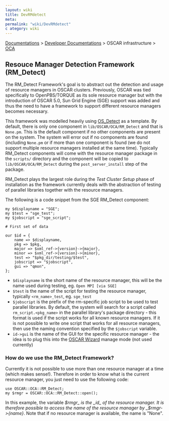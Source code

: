 ```yaml
---
layout: wiki
title: DevRMdetect
meta: 
permalink: "wiki/DevRMdetect"
c ategory: wiki
---
```

<!-- Name: DevRMdetect -->
<!-- Version: 5 -->
<!-- Author: valleegr -->
[Documentations](Document) > [Developer Documentations](DevelDocs) > OSCAR infrastructure > [OCA](DevOCA)

## Resouce Manager Detection Framework (RM_Detect)

The RM_Detect Framework's goal is to abstract out the detection and usage of resource managers in OSCAR clusters.  Previously, OSCAR was tied specifically to OpenPBS/TORQUE as its sole resource manager but with the introduction of OSCAR 5.0, Sun Grid Engine (SGE) support was added and thus the need to have a framework to support different resource managers becomes necessary.

This framework was modelled heavily using [OS_Detect](DevOSdetect) as a template.  By default, there is only one component in `lib/OSCAR/OCA/RM_Detect` and that is `None.pm`.  This is the default component if no other components are present on the system.  The system will error out if no components are found (including `None.pm` or if more than one component is found (we do not support multiple resource managers installed at the same time).  Typically RM_Detect components will come with the resource manager package in the `scripts/` directory and the component will be copied to `lib/OSCAR/OCA/RM_Detect` during the `post_server_install` step of the package.

RM_Detect plays the largest role during the *Test Cluster Setup* phase of installation as the framework currently deals with the abstraction of testing of parallel libraries together with the resource managers.

The following is a code snippet from the SGE RM_Detect component:


    my $displayname = "SGE";
    my $test = "sge_test";
    my $jobscript = "sge_script";
    
    # First set of data
    
    our $id = {
        name => $displayname,
        pkg => $pkg,
        major => $xml_ref->{version}->{major},
        minor => $xml_ref->{version}->{minor},
        test => "$pkg_dir/testing/$test",
        jobscript => "$jobscript",
        gui => "qmon",
    };

 * `$displayname` is the short name of the resource manager, this will be the name used during testing, eg. `Open MPI [via SGE]`
 * `$test` is the name of the script for testing the resource manager, typically `<rm_name>_test`, eg. `sge_test`
 * `$jobscript` is the prefix of the rm-specific job script to be used to test parallel libraries.  By default, the system will search for a script called `rm_script.<pkg_name>` in the parallel library's package directory - this format is used if the script works for all known resource managers.  If it is not possible to write one script that works for all resource managers, then use the naming convention specified by the `$jobscript` variable.
 * `id->gui` is the name of the GUI for the specific resource manager - the idea is to plug this into the [OSCAR Wizard](OscarWizard) manage mode (not used currently)

### How do we use the RM_Detect Framework?
 
Currently it is not possible to use more than one resource manager at a time (which makes sense!). Therefore in order to know what is the current resource manager, you just need to use the following code:


    use OSCAR::OCA::RM_Detect;
    my $rmgr = OSCAR::OCA::RM_Detect::open();

In this example, the variable _$rmgr_ is the _id_ of the resource manager. It is therefore possible to access the name of the resource manager by _$rmgr->{name}_. Note that if no resource manager is available, the name is "None".
